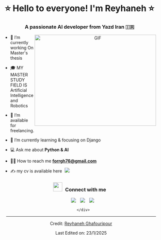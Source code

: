 <h1 align="center">⭐️ Hello to everyone! I'm Reyhaneh ⭐️
	
<h3 align="center">A passionate AI developer from Yazd Iran &#127470;&#127479</h3>


<a target="_blank" align="center">
  <img align="right" top="500" height="300" width="400" alt="GIF" src="https://media3.giphy.com/media/v1.Y2lkPTc5MGI3NjExdXZxY3ZodG1sdjk5YjdqN2RqZTc5cGxoZ2hkM250bmQ1dDkyYTBqbSZlcD12MV9pbnRlcm5hbF9naWZfYnlfaWQmY3Q9Zw/L1R1tvI9svkIWwpVYr/giphy.gif">
</a>

- 🌱 I’m currently working On Master's thesis
  
- 🎓 MY MASTER STUDY FIELD IS Artificial Intelligence and Robotics
 
- 🤝 I’m available for freelancing.

- 🎯 I’m currently learning & focusing on Django 

- 💻 Ask me about **Python & AI**

- 👨‍💻 How to reach me **forrgh76@gmail.com**

- ✍ my cv is available here
  <a style="margin-left: 5px;" target="_blank" href="https://github.com/reyhanegh/reyhaneh.io/blob/main/FARSIResume.pdf"><img src="https://img.icons8.com/?size=100&id=115648&format=png&color=000000" ></a>


<h3 align="center" > <img src="https://media.giphy.com/media/iY8CRBdQXODJSCERIr/giphy.gif" width="30" height="30" style="margin-right: 10px;">Connect with me </h3>

<p align="center">

 <div align="center"  class="icons-social" style="margin-left: 10px;">
        <!-- <a style="margin-left: 10px;"  target="_blank" href="https://www.linkedin.com/in/saurabhmchavan/">
			<img src="https://img.icons8.com/doodle/40/000000/linkedin--v2.png"></a> -->
        <a style="margin-left: 10px;" target="_blank" href="https://github.com/reyhanegh">
		<img src="https://img.icons8.com/doodle/40/000000/github--v1.png"></a>
		<!-- <a style="margin-left: 10px;" target="_blank" href="https://stackoverflow.com/users/12053852/saurabh-chavan?tab=profile">
				<img src="https://img.icons8.com/external-tal-revivo-color-tal-revivo/40/000000/external-stack-overflow-is-a-question-and-answer-site-for-professional-logo-color-tal-revivo.png"></a> -->
        <a style="margin-left: 10px;" target="_blank" href="https://instagram.com/mrs._.programmer">
			<img src="https://img.icons8.com/doodle/40/000000/instagram-new--v2.png"></a>
		<!-- <a style="margin-left: 10px;" target="_blank" href="https://twitter.com/100rabhcsmc">
			<img src="https://img.icons8.com/doodle/1x/twitter-squared--v2.png" ></a> -->
		<a style="margin-left: 10px;" target="_blank" href="https://www.youtube.com/@mrs.programmer9659">
				<img src="https://img.icons8.com/doodle/1x/youtube--v2.png" ></a>
		
      </div>

</p>

<!-- ### Blogs posts -->

<!-- BLOG-POST-LIST:START -->

<!-- - [Download Instagram profile picture using python](https://dev.to/100rabhcsmc/instagram-profile-picture-download-using-python-n2j)
- [Convert a image to sketch using python](https://dev.to/100rabhcsmc/convert-a-image-to-sketch-using-python-3ip1)
- [Upload your project/files in GitHub using commands](https://dev.to/100rabhcsmc/upload-your-project-files-in-github-using-commands-1hn8) -->
<!-- BLOG-POST-LIST:END -->

---

Credit: [Reyhaneh Ghafouripour](https://github.com/reyhanegh)

Last Edited on: 23/1/2025
